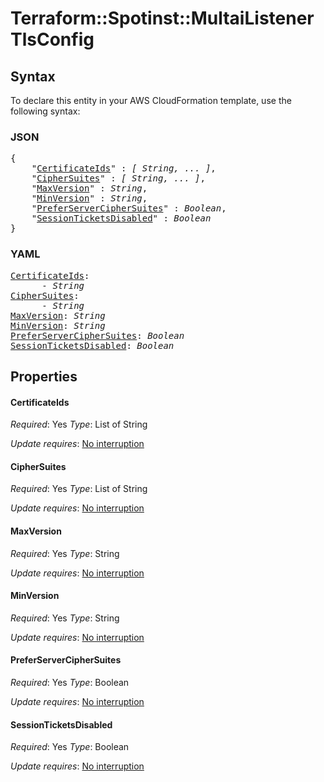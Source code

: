 # Terraform::Spotinst::MultaiListener TlsConfig

## Syntax

To declare this entity in your AWS CloudFormation template, use the following syntax:

### JSON

<pre>
{
    "<a href="#certificateids" title="CertificateIds">CertificateIds</a>" : <i>[ String, ... ]</i>,
    "<a href="#ciphersuites" title="CipherSuites">CipherSuites</a>" : <i>[ String, ... ]</i>,
    "<a href="#maxversion" title="MaxVersion">MaxVersion</a>" : <i>String</i>,
    "<a href="#minversion" title="MinVersion">MinVersion</a>" : <i>String</i>,
    "<a href="#preferserverciphersuites" title="PreferServerCipherSuites">PreferServerCipherSuites</a>" : <i>Boolean</i>,
    "<a href="#sessionticketsdisabled" title="SessionTicketsDisabled">SessionTicketsDisabled</a>" : <i>Boolean</i>
}
</pre>

### YAML

<pre>
<a href="#certificateids" title="CertificateIds">CertificateIds</a>: <i>
      - String</i>
<a href="#ciphersuites" title="CipherSuites">CipherSuites</a>: <i>
      - String</i>
<a href="#maxversion" title="MaxVersion">MaxVersion</a>: <i>String</i>
<a href="#minversion" title="MinVersion">MinVersion</a>: <i>String</i>
<a href="#preferserverciphersuites" title="PreferServerCipherSuites">PreferServerCipherSuites</a>: <i>Boolean</i>
<a href="#sessionticketsdisabled" title="SessionTicketsDisabled">SessionTicketsDisabled</a>: <i>Boolean</i>
</pre>

## Properties

#### CertificateIds

_Required_: Yes
_Type_: List of String

_Update requires_: [No interruption](https://docs.aws.amazon.com/AWSCloudFormation/latest/UserGuide/using-cfn-updating-stacks-update-behaviors.html#update-no-interrupt)

#### CipherSuites

_Required_: Yes
_Type_: List of String

_Update requires_: [No interruption](https://docs.aws.amazon.com/AWSCloudFormation/latest/UserGuide/using-cfn-updating-stacks-update-behaviors.html#update-no-interrupt)

#### MaxVersion

_Required_: Yes
_Type_: String

_Update requires_: [No interruption](https://docs.aws.amazon.com/AWSCloudFormation/latest/UserGuide/using-cfn-updating-stacks-update-behaviors.html#update-no-interrupt)

#### MinVersion

_Required_: Yes
_Type_: String

_Update requires_: [No interruption](https://docs.aws.amazon.com/AWSCloudFormation/latest/UserGuide/using-cfn-updating-stacks-update-behaviors.html#update-no-interrupt)

#### PreferServerCipherSuites

_Required_: Yes
_Type_: Boolean

_Update requires_: [No interruption](https://docs.aws.amazon.com/AWSCloudFormation/latest/UserGuide/using-cfn-updating-stacks-update-behaviors.html#update-no-interrupt)

#### SessionTicketsDisabled

_Required_: Yes
_Type_: Boolean

_Update requires_: [No interruption](https://docs.aws.amazon.com/AWSCloudFormation/latest/UserGuide/using-cfn-updating-stacks-update-behaviors.html#update-no-interrupt)

